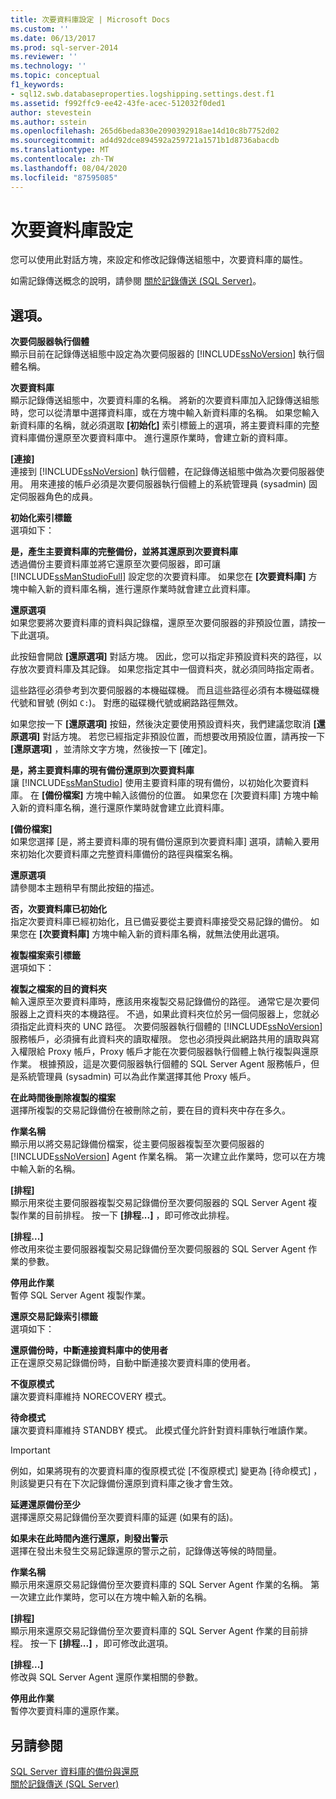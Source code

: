 ```yaml
---
title: 次要資料庫設定 | Microsoft Docs
ms.custom: ''
ms.date: 06/13/2017
ms.prod: sql-server-2014
ms.reviewer: ''
ms.technology: ''
ms.topic: conceptual
f1_keywords:
- sql12.swb.databaseproperties.logshipping.settings.dest.f1
ms.assetid: f992ffc9-ee42-43fe-acec-512032f0ded1
author: stevestein
ms.author: sstein
ms.openlocfilehash: 265d6beda830e2090392918ae14d10c8b7752d02
ms.sourcegitcommit: ad4d92dce894592a259721a1571b1d8736abacdb
ms.translationtype: MT
ms.contentlocale: zh-TW
ms.lasthandoff: 08/04/2020
ms.locfileid: "87595085"
---
```

# <a name="secondary-database-settings"></a>次要資料庫設定
  您可以使用此對話方塊，來設定和修改記錄傳送組態中，次要資料庫的屬性。  
  
 如需記錄傳送概念的說明，請參閱 [關於記錄傳送 &#40;SQL Server&#41;](../../database-engine/log-shipping/about-log-shipping-sql-server.md)。  
  
## <a name="options"></a>選項。  
 **次要伺服器執行個體**  
 顯示目前在記錄傳送組態中設定為次要伺服器的 [!INCLUDE[ssNoVersion](../../includes/ssnoversion-md.md)] 執行個體名稱。  
  
 **次要資料庫**  
 顯示記錄傳送組態中，次要資料庫的名稱。 將新的次要資料庫加入記錄傳送組態時，您可以從清單中選擇資料庫，或在方塊中輸入新資料庫的名稱。 如果您輸入新資料庫的名稱，就必須選取 **[初始化]** 索引標籤上的選項，將主要資料庫的完整資料庫備份還原至次要資料庫中。 進行還原作業時，會建立新的資料庫。  
  
 **[連接]**  
 連接到 [!INCLUDE[ssNoVersion](../../includes/ssnoversion-md.md)] 執行個體，在記錄傳送組態中做為次要伺服器使用。 用來連接的帳戶必須是次要伺服器執行個體上的系統管理員 (sysadmin) 固定伺服器角色的成員。  
  
 **初始化索引標籤**  
 選項如下：  
  
 **是，產生主要資料庫的完整備份，並將其還原到次要資料庫**  
 透過備份主要資料庫並將它還原至次要伺服器，即可讓 [!INCLUDE[ssManStudioFull](../../includes/ssmanstudiofull-md.md)] 設定您的次要資料庫。 如果您在 **[次要資料庫]** 方塊中輸入新的資料庫名稱，進行還原作業時就會建立此資料庫。  
  
 **還原選項**  
 如果您要將次要資料庫的資料與記錄檔，還原至次要伺服器的非預設位置，請按一下此選項。  
  
 此按鈕會開啟 **[還原選項]** 對話方塊。 因此，您可以指定非預設資料夾的路徑，以存放次要資料庫及其記錄。 如果您指定其中一個資料夾，就必須同時指定兩者。  
  
 這些路徑必須參考到次要伺服器的本機磁碟機。 而且這些路徑必須有本機磁碟機代號和冒號 (例如 `C:`)。 對應的磁碟機代號或網路路徑無效。  
  
 如果您按一下 **[還原選項]** 按鈕，然後決定要使用預設資料夾，我們建議您取消 **[還原選項]** 對話方塊。 若您已經指定非預設位置，而想要改用預設位置，請再按一下 **[還原選項]** ，並清除文字方塊，然後按一下 [確定]。  
  
 **是，將主要資料庫的現有備份還原到次要資料庫**  
 讓 [!INCLUDE[ssManStudio](../../includes/ssmanstudio-md.md)] 使用主要資料庫的現有備份，以初始化次要資料庫。 在 **[備份檔案]** 方塊中輸入該備份的位置。 如果您在 [次要資料庫] 方塊中輸入新的資料庫名稱，進行還原作業時就會建立此資料庫。  
  
 **[備份檔案]**  
 如果您選擇 [是，將主要資料庫的現有備份還原到次要資料庫]  選項，請輸入要用來初始化次要資料庫之完整資料庫備份的路徑與檔案名稱。  
  
 **還原選項**  
 請參閱本主題稍早有關此按鈕的描述。  
  
 **否，次要資料庫已初始化**  
 指定次要資料庫已經初始化，且已備妥要從主要資料庫接受交易記錄的備份。 如果您在 **[次要資料庫]** 方塊中輸入新的資料庫名稱，就無法使用此選項。  
  
 **複製檔案索引標籤**  
 選項如下：  
  
 **複製之檔案的目的資料夾**  
 輸入還原至次要資料庫時，應該用來複製交易記錄備份的路徑。 通常它是次要伺服器上之資料夾的本機路徑。 不過，如果此資料夾位於另一個伺服器上，您就必須指定此資料夾的 UNC 路徑。 次要伺服器執行個體的 [!INCLUDE[ssNoVersion](../../includes/ssnoversion-md.md)] 服務帳戶，必須擁有此資料夾的讀取權限。 您也必須授與此網路共用的讀取與寫入權限給 Proxy 帳戶，Proxy 帳戶才能在次要伺服器執行個體上執行複製與還原作業。 根據預設，這是次要伺服器執行個體的 SQL Server Agent 服務帳戶，但是系統管理員 (sysadmin) 可以為此作業選擇其他 Proxy 帳戶。  
  
 **在此時間後刪除複製的檔案**  
 選擇所複製的交易記錄備份在被刪除之前，要在目的資料夾中存在多久。  
  
 **作業名稱**  
 顯示用以將交易記錄備份檔案，從主要伺服器複製至次要伺服器的 [!INCLUDE[ssNoVersion](../../includes/ssnoversion-md.md)] Agent 作業名稱。 第一次建立此作業時，您可以在方塊中輸入新的名稱。  
  
 **[排程]**  
 顯示用來從主要伺服器複製交易記錄備份至次要伺服器的 SQL Server Agent 複製作業的目前排程。 按一下 **[排程...]** ，即可修改此排程。  
  
 **[排程...]**  
 修改用來從主要伺服器複製交易記錄備份至次要伺服器的 SQL Server Agent 作業的參數。  
  
 **停用此作業**  
 暫停 SQL Server Agent 複製作業。  
  
 **還原交易記錄索引標籤**  
 選項如下：  
  
 **還原備份時，中斷連接資料庫中的使用者**  
 正在還原交易記錄備份時，自動中斷連接次要資料庫的使用者。  
  
 **不復原模式**  
 讓次要資料庫維持 NORECOVERY 模式。  
  
 **待命模式**  
 讓次要資料庫維持 STANDBY 模式。 此模式僅允許針對資料庫執行唯讀作業。  
  
> [!IMPORTANT]  
>  例如，如果將現有的次要資料庫的復原模式從 [不復原模式]  變更為 [待命模式]  ，則該變更只有在下次記錄備份還原到資料庫之後才會生效。  
  
 **延遲還原備份至少**  
 選擇還原交易記錄備份至次要資料庫的延遲 (如果有的話)。  
  
 **如果未在此時間內進行還原，則發出警示**  
 選擇在發出未發生交易記錄還原的警示之前，記錄傳送等候的時間量。  
  
 **作業名稱**  
 顯示用來還原交易記錄備份至次要資料庫的 SQL Server Agent 作業的名稱。 第一次建立此作業時，您可以在方塊中輸入新的名稱。  
  
 **[排程]**  
 顯示用來還原交易記錄備份至次要資料庫的 SQL Server Agent 作業的目前排程。 按一下 **[排程...]** ，即可修改此選項。  
  
 **[排程...]**  
 修改與 SQL Server Agent 還原作業相關的參數。  
  
 **停用此作業**  
 暫停次要資料庫的還原作業。  
  
## <a name="see-also"></a>另請參閱  
 [SQL Server 資料庫的備份與還原](../backup-restore/back-up-and-restore-of-sql-server-databases.md)   
 [關於記錄傳送 &#40;SQL Server&#41;](../../database-engine/log-shipping/about-log-shipping-sql-server.md)  
  
  
